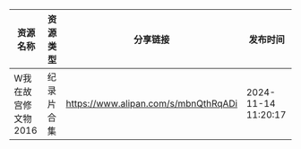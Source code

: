 | 资源名称         | 资源类型  | 分享链接                                 | 发布时间                |
| ------------ | ----- | ------------------------------------ | ------------------- |
| W我在故宫修文物2016 | 纪录片合集 | https://www.alipan.com/s/mbnQthRqADi | 2024-11-14 11:20:17 |
